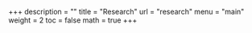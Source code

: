 +++
description = ""
title = "Research"
url = "research"
menu = "main"
weight = 2
toc = false
math = true
+++
<!-- change toc to true if you want a table of contents -->



